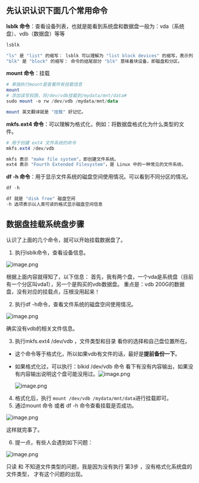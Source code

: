 ## 先认识认识下面几个常用命令
**lsblk 命令**：查看设备列表，也就是能看到系统盘和数据盘一般为：vda（系统盘）、vdb（数据盘）等等
```powershell
lsblk

"ls" 是 "list" 的缩写： lsblk 可以理解为 "list block devices" 的缩写，表示列出块设备的信息。
"blk" 是 "block" 的缩写： 命令的结尾部分 "blk" 意味着块设备，即磁盘和分区。
```
**mount 命令**：挂载

```powershell
# 单独执行mount是查看所有挂载信息
mount
# 添加读写权限，将/dev/vdb挂载到/mydata/mnt/data# 
sudo mount -o rw /dev/vdb /mydata/mnt/data

mount 英文翻译就是 "挂载" 好记忆。
```
**mkfs.ext4 命令**：可以理解为格式化，例如：将数据盘格式化为什么类型的文件。
```powershell
# 用于创建 ext4 文件系统的命令
mkfs.ext4 /dev/vdb

mkfs 表示 "make file system"，即创建文件系统。
ext4 表示 "Fourth Extended Filesystem"，是 Linux 中的一种常见的文件系统。
```
**df -h 命令**：用于显示文件系统的磁盘空间使用情况。可以看到不同分区的情况。
```powershell
df -h 

df 就是 "disk free" 磁盘空闲
-h 选项表示以人类可读的格式显示磁盘空间信息
```
## 数据盘挂载系统盘步骤
认识了上面的几个命令，就可以开始挂载数据盘了。

1. 执行lsblk命令，查看设备信息。

![image.png](https://cdn.nlark.com/yuque/0/2024/png/32707260/1705285659107-5d0a8d59-75b9-4ee5-8443-6940c0f9d95d.png#averageHue=%232c201e&clientId=ua672623f-b44a-4&from=paste&height=100&id=u265e30cb&originHeight=125&originWidth=1077&originalType=binary&ratio=1.25&rotation=0&showTitle=false&size=26530&status=done&style=none&taskId=u20029773-ce3e-4431-a164-df533d5e1c0&title=&width=861.6)

根据上面内容就得知了，以下信息：
首先，我有两个盘，一个vda是系统盘（目前有一个分区叫vda1），另一个是购买的vdb数据盘。
重点是：vdb 200G的数据盘，没有对应的挂载点，压根没用起来！

2. 执行df -h命令，查看文件系统的磁盘空间使用情况。

![image.png](https://cdn.nlark.com/yuque/0/2024/png/32707260/1705285842127-126f8287-1cda-4e62-8484-776506e161ab.png#averageHue=%2322201f&clientId=ua672623f-b44a-4&from=paste&height=192&id=u045818e2&originHeight=240&originWidth=1097&originalType=binary&ratio=1.25&rotation=0&showTitle=false&size=31251&status=done&style=none&taskId=uf1f6f98a-b155-489f-abb4-87b58961792&title=&width=877.6)

确实没有vdb的相关文件信息。

3. 执行mkfs.ext4 /dev/vdb ，文件类型和目录 看你的选择和自己盘位置所在。
- 这个命令等于格式化，所以如果vdb有文件的话，最好是**提前备份一下**。

- 如果格式化过，可以执行：blkid /dev/vdb 命令 看下有没有内容输出，如果没有内容输出说明这个盘可能没用过。![image.png](https://cdn.nlark.com/yuque/0/2024/png/32707260/1705286256283-aa010ad5-b0ab-4d9d-a6b8-ddc59fac4648.png#averageHue=%23292624&clientId=ua672623f-b44a-4&from=paste&height=65&id=HZ6Hm&originHeight=81&originWidth=465&originalType=binary&ratio=1.25&rotation=0&showTitle=false&size=8465&status=done&style=none&taskId=u27a62ce4-d9a0-402c-99a2-6d68a3ca46f&title=&width=372)

  

  ![image.png](https://cdn.nlark.com/yuque/0/2024/png/32707260/1705286280056-a543c020-87af-4fec-b093-6c051294dc32.png#averageHue=%23232120&clientId=ua672623f-b44a-4&from=paste&height=243&id=u11efe0b3&originHeight=304&originWidth=809&originalType=binary&ratio=1.25&rotation=0&showTitle=false&size=33926&status=done&style=none&taskId=u61534c3e-926e-415f-b399-3c18efd8cb2&title=&width=647.2)

4. 格式化后，执行 `mount /dev/vdb /mydata/mnt/data`进行挂载即可。
5. 通过mount 命令 或者 df -h 命令查看挂载是否成功。

![image.png](https://cdn.nlark.com/yuque/0/2024/png/32707260/1705286391080-c8013f7c-91a6-4b1c-8c3a-588207cbbbe5.png#averageHue=%23282321&clientId=ua672623f-b44a-4&from=paste&height=274&id=ub75d6894&originHeight=342&originWidth=1142&originalType=binary&ratio=1.25&rotation=0&showTitle=false&size=60302&status=done&style=none&taskId=u46c4418d-941c-4e4d-b63d-b22ddc82667&title=&width=913.6)

这样就完事了。

6. 提一点，有些人会遇到如下问题：

![image.png](https://cdn.nlark.com/yuque/0/2024/png/32707260/1705286449708-bff26d42-d638-407c-a79f-b712d23285d2.png#averageHue=%232e2b26&clientId=ua672623f-b44a-4&from=paste&height=70&id=u9267b900&originHeight=87&originWidth=600&originalType=binary&ratio=1.25&rotation=0&showTitle=false&size=11838&status=done&style=none&taskId=uedda3ccc-c56a-44c3-99d8-715b0362a5f&title=&width=480)

只读 和 不知道文件类型的问题，我是因为没有执行 第3步 ，没有格式化系统盘的文件类型， 才有这个问题的出现。